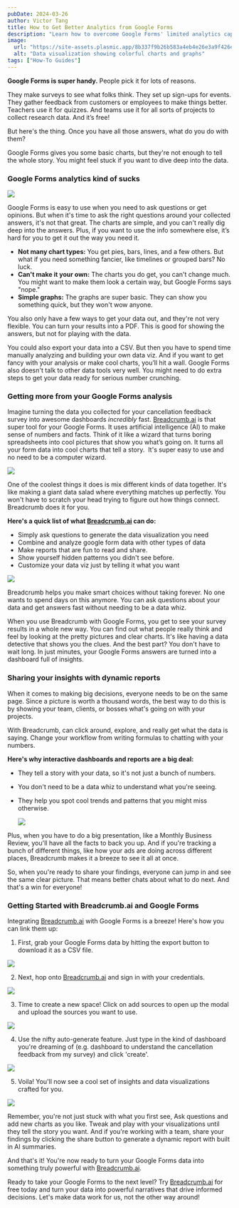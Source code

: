 ```yaml
---
pubDate: 2024-03-26
author: Victor Tang
title: How to Get Better Analytics from Google Forms
description: "Learn how to overcome Google Forms' limited analytics capabilities and transform your form data into powerful interactive dashboards using AI-powered tools like Breadcrumb."
image:
  url: "https://site-assets.plasmic.app/8b337f9b26b583a4eb4e26e3a9f426ea.png"
  alt: "Data visualization showing colorful charts and graphs"
tags: ["How-To Guides"]
---
```


**Google Forms is super handy.** People pick it for lots of reasons.

They make surveys to see what folks think. They set up sign-ups for events. They gather feedback from customers or employees to make things better. Teachers use it for quizzes. And teams use it for all sorts of projects to collect research data. And it’s free!

But here's the thing. Once you have all those answers, what do you do with them?

Google Forms gives you some basic charts, but they're not enough to tell the whole story. You might feel stuck if you want to dive deep into the data.

### Google Forms analytics kind of sucks

![](https://img.plasmic.app/img-optimizer/v1/img?src=61feb4de0d58833e48b6d0c4a518fcd4.png&f=webp&q=75)

Google Forms is easy to use when you need to ask questions or get opinions. But when it's time to ask the right questions around your collected answers, it's not that great. The charts are simple, and you can't really dig deep into the answers. Plus, if you want to use the info somewhere else, it’s hard for you to get it out the way you need it.

- **Not many chart types:** You get pies, bars, lines, and a few others. But what if you need something fancier, like timelines or grouped bars? No luck.
- **Can't make it your own:** The charts you do get, you can't change much. You might want to make them look a certain way, but Google Forms says "nope."
- **Simple graphs:** The graphs are super basic. They can show you something quick, but they won't wow anyone.

You also only have a few ways to get your data out, and they're not very flexible. You can turn your results into a PDF. This is good for showing the answers, but not for playing with the data.

You could also export your data into a CSV. But then you have to spend time manually analyzing and building your own data viz. And if you want to get fancy with your analysis or make cool charts, you’ll hit a wall. Google Forms also doesn't talk to other data tools very well. You might need to do extra steps to get your data ready for serious number crunching.

### Getting more from your Google Forms analysis

Imagine turning the data you collected for your cancellation feedback survey into awesome dashboards _incredibly_ fast. [Breadcrumb.ai](http://breadcrumb.ai/) is that super tool for your Google Forms. It uses artificial intelligence (AI) to make sense of numbers and facts. Think of it like a wizard that turns boring spreadsheets into cool pictures that show you what’s going on. It turns all your form data into cool charts that tell a story.  It's super easy to use and no need to be a computer wizard.

![](https://img.plasmic.app/img-optimizer/v1/img?src=63556f4d327f69fc520bddff730bc754.png&f=webp&q=75)

One of the coolest things it does is mix different kinds of data together. It's like making a giant data salad where everything matches up perfectly. You won't have to scratch your head trying to figure out how things connect. Breadcrumb does it for you.

**Here's a quick list of what [Breadcrumb.ai](http://breadcrumb.ai/) can do:**

- Simply ask questions to generate the data visualization you need
- Combine and analyze google form data with other types of data
- Make reports that are fun to read and share.
- Show yourself hidden patterns you didn't see before.
- Customize your data viz just by telling it what you want

![](https://img.plasmic.app/img-optimizer/v1/img?src=53fa960965e5fa684dd5650504368ddc.png&f=webp&q=75)

Breadcrumb helps you make smart choices without taking forever. No one wants to spend days on this anymore. You can ask questions about your data and get answers fast without needing to be a data whiz.

When you use Breadcrumb with Google Forms, you get to see your survey results in a whole new way. You can find out what people really think and feel by looking at the pretty pictures and clear charts. It's like having a data detective that shows you the clues. And the best part? You don't have to wait long. In just minutes, your Google Forms answers are turned into a dashboard full of insights.

### Sharing your insights with dynamic reports

When it comes to making big decisions, everyone needs to be on the same page. Since a picture is worth a thousand words, the best way to do this is by showing your team, clients, or bosses what's going on with your projects.

With Breadcrumb, can click around, explore, and really get what the data is saying. Change your workflow from writing formulas to chatting with your numbers.

**Here's why interactive dashboards and reports are a big deal:**

- They tell a story with your data, so it's not just a bunch of numbers.
    
- You don't need to be a data whiz to understand what you're seeing.
    
- They help you spot cool trends and patterns that you might miss otherwise.
    
    ![](https://img.plasmic.app/img-optimizer/v1/img?src=c0cb2cd463b7a704c3a871f465de7267.png&f=webp&q=75)
    

Plus, when you have to do a big presentation, like a Monthly Business Review, you'll have all the facts to back you up. And if you're tracking a bunch of different things, like how your ads are doing across different places, Breadcrumb makes it a breeze to see it all at once.

So, when you're ready to share your findings, everyone can jump in and see the same clear picture. That means better chats about what to do next. And that's a win for everyone!

### Getting Started with Breadcrumb.ai and Google Forms

Integrating [Breadcrumb.ai](http://breadcrumb.ai/) with Google Forms is a breeze! Here's how you can link them up:

1. First, grab your Google Forms data by hitting the export button to download it as a CSV file.

![](https://img.plasmic.app/img-optimizer/v1/img?src=4296deab213ac7c2f52f9a30cf7be625.png&f=webp&q=75)

2. Next, hop onto [Breadcrumb.ai](https://app.breadcrumb.ai/signup) and sign in with your credentials.

![](https://img.plasmic.app/img-optimizer/v1/img?src=013cffe2f3aed844a2d4d7ad92cf4e19.png&f=webp&q=75)

3. Time to create a new space! Click on add sources to open up the modal and upload the sources you want to use.

![](https://img.plasmic.app/img-optimizer/v1/img?src=87a6d21afa1b529eee47d10b6386d372.png&f=webp&q=75)

4. Use the nifty auto-generate feature. Just type in the kind of dashboard you're dreaming of (e.g. dashboard to understand the cancellation feedback from my survey) and click 'create'.

![](https://img.plasmic.app/img-optimizer/v1/img?src=aabaf8303f082cc9dc80bf4a1fffe4f4.png&f=webp&q=75)

5. Voila! You'll now see a cool set of insights and data visualizations crafted for you.

![](https://img.plasmic.app/img-optimizer/v1/img?src=65cd709e2713cbcb31d150ca9f6f6c22.png&f=webp&q=75)

Remember, you're not just stuck with what you first see, Ask questions and add new charts as you like. Tweak and play with your visualizations until they tell the story you want. And if you're working with a team, share your findings by clicking the share button to generate a dynamic report with built in AI summaries.

And that's it! You're now ready to turn your Google Forms data into something truly powerful with [Breadcrumb.ai](http://breadcrumb.ai/).

Ready to take your Google Forms to the next level? Try [Breadcrumb.ai](http://breadcrumb.ai/) for free today and turn your data into powerful narratives that drive informed decisions. Let's make data work for us, not the other way around!